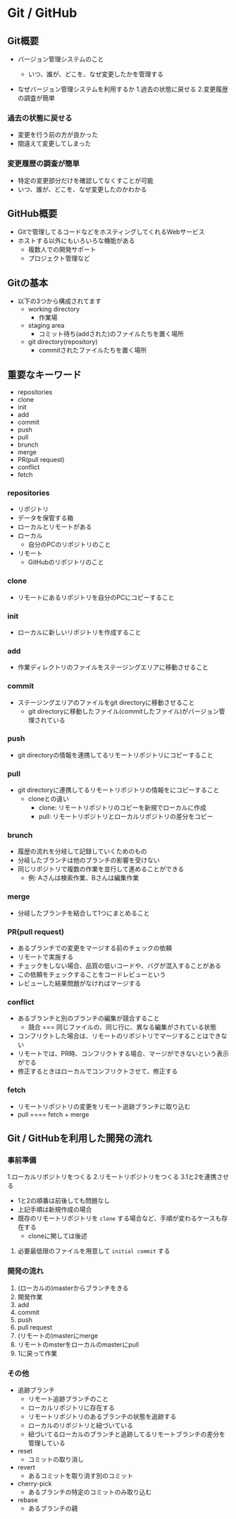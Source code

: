 # Git / GitHub

## Git概要
- バージョン管理システムのこと
  - いつ、誰が、どこを、なぜ変更したかを管理する

- なぜバージョン管理システムを利用するか
  1.過去の状態に戻せる
  2.変更履歴の調査が簡単

### 過去の状態に戻せる
- 変更を行う前の方が良かった
- 間違えて変更してしまった

### 変更履歴の調査が簡単
- 特定の変更部分だけを確認してなくすことが可能
- いつ、誰が、どこを、なぜ変更したのかわかる

## GitHub概要
- Gitで管理してるコードなどをホスティングしてくれるWebサービス
- ホストする以外にもいろいろな機能がある
  - 複数人での開発サポート
  - プロジェクト管理など


## Gitの基本
- 以下の3つから構成されてます
  - working directory
    - 作業場
  - staging area
    - コミット待ち(addされた)のファイルたちを置く場所
  - git directory(repository) 
    - commitされたファイルたちを置く場所

## 重要なキーワード
- repositories
- clone
- init
- add
- commit
- push
- pull
- brunch
- merge
- PR(pull request)
- conflict
- fetch

### repositories
- リポジトリ
- データを保管する箱
- ローカルとリモートがある
- ローカル
  - 自分のPCのリポジトリのこと
- リモート
  - GitHubのリポジトリのこと

### clone
- リモートにあるリポジトリを自分のPCにコピーすること

### init
- ローカルに新しいリポジトリを作成すること

### add
- 作業ディレクトリのファイルをステージングエリアに移動させること

### commit
- ステージングエリアのファイルをgit directoryに移動させること
  - git directoryに移動したファイル(commitしたファイル)がバージョン管理されている

### push
- git directoryの情報を連携してるリモートリポジトリにコピーすること

### pull
- git directoryに連携してるリモートリポジトリの情報をにコピーすること
  - cloneとの違い
    - clone: リモートリポジトリのコピーを新規でローカルに作成
    - pull: リモートリポジトリとローカルリポジトリの差分をコピー

### brunch
- 履歴の流れを分岐して記録していくためのもの
- 分岐したブランチは他のブランチの影響を受けない
- 同じリポジトリで複数の作業を並行して進めることができる
  - 例: Aさんは検索作業、Bさんは編集作業

### merge
- 分岐したブランチを結合して1つにまとめること

### PR(pull request)
- あるブランチでの変更をマージする前のチェックの依頼
- リモートで実施する
- チェックをしない場合、品質の低いコードや、バグが混入することがある
- この依頼をチェックすることをコードレビューという
- レビューした結果問題がなければマージする

### conflict
- あるブランチと別のブランチの編集が競合すること
  - 競合 === 同じファイルの、同じ行に、異なる編集がされている状態
- コンフリクトした場合は、リモートのリポジトリでマージすることはできない
- リモートでは、PR時、コンフリクトする場合、マージができないという表示がでる
- 修正するときはローカルでコンフリクトさせて、修正する

### fetch
- リモートリポジトリの変更をリモート追跡ブランチに取り込む
- pull ==== fetch + merge

## Git / GitHubを利用した開発の流れ
### 事前準備
1.ローカルリポジトリをつくる
2.リモートリポジトリをつくる
3.1と2を連携させる
- 1と2の順番は前後しても問題なし
- 上記手順は新規作成の場合
- 既存のリモートリポジトリを `clone` する場合など、手順が変わるケースも存在する
  - cloneに関しては後述
1. 必要最低限のファイルを用意して `initial commit` する


### 開発の流れ
1. (ローカルの)masterからブランチをきる
2. 開発作業
3. add
4. commit
5. push
6. pull request
7. (リモートの)masterにmerge
8. リモートのmsterをローカルのmasterにpull
9. 1に戻って作業

### その他
- 追跡ブランチ
  - リモート追跡ブランチのこと
  - ローカルリポジトリに存在する
  - リモートリポジトリのあるブランチの状態を追跡する
  - ローカルのリポジトリと紐づいている
  - 紐づいてるローカルのブランチと追跡してるリモートブランチの差分を管理している
- reset
  - コミットの取り消し
- revert
  - あるコミットを取り消す別のコミット
- cherry-pick
  - あるブランチの特定のコミットのみ取り込む
- rebase
  - あるブランチの親
